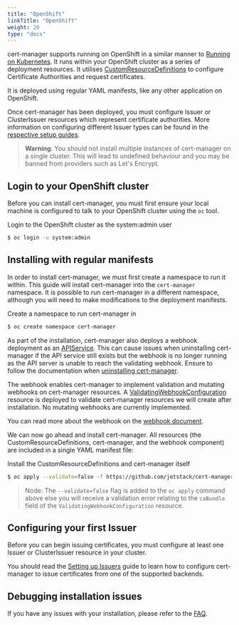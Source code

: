 ```yaml
---
title: "OpenShift"
linkTitle: "OpenShift"
weight: 20
type: "docs"
---
```


cert-manager supports running on OpenShift in a similar manner to [Running on
Kubernetes](../kubernetes/index.html).  It runs within your OpenShift cluster as a series
of deployment resources. It utilises
[CustomResourceDefinitions](https://kubernetes.io/docs/concepts/extend-kubernetes/api-extension/custom-resources)
to configure Certificate Authorities and request certificates.

It is deployed using regular YAML manifests, like any other application on
OpenShift.

Once cert-manager has been deployed, you must configure Issuer or ClusterIssuer
resources which represent certificate authorities.
More information on configuring different Issuer types can be found in the
[respective setup guides](../../configuration/index.html).

> **Warning**: You should not install multiple instances of cert-manager on a
> single cluster. This will lead to undefined behaviour and you may be banned
> from providers such as Let's Encrypt.

## Login to your OpenShift cluster

Before you can install cert-manager, you must first ensure your local machine
is configured to talk to your OpenShift cluster using the ``oc`` tool.

Login to the OpenShift cluster as the system:admin user
```bash
$ oc login -u system:admin
```

## Installing with regular manifests

In order to install cert-manager, we must first create a namespace to run it
within. This guide will install cert-manager into the ``cert-manager``
namespace. It is possible to run cert-manager in a different namespace,
although you will need to make modifications to the deployment manifests.

Create a namespace to run cert-manager in
```bash
$ oc create namespace cert-manager
```

As part of the installation, cert-manager also deploys a webhook deployment as
an
[APIService](https://kubernetes.io/docs/tasks/access-kubernetes-api/setup-extension-api-server).
This can cause issues when uninstalling cert-manager if the API service still
exists but the webhook is no longer running as the API server is unable to reach
the validating webhook. Ensure to follow the documentation when [uninstalling
cert-manager](../index.html).

The webhook enables cert-manager to implement validation and mutating webhooks
on cert-manager resources. A
[ValidatingWebhookConfiguration](https://kubernetes.io/docs/reference/access-authn-authz/extensible-admission-controllers)
resource is deployed to validate cert-manager resources we will create after
installation.  No mutating webhooks are currently implemented.

You can read more about the webhook on the [webhook
document](../../concepts/webhook/index.html).

We can now go ahead and install cert-manager. All resources
(the CustomResourceDefinitions, cert-manager, and the webhook component)
are included in a single YAML manifest file:

Install the CustomResourceDefinitions and cert-manager itself
```bash
$ oc apply --validate=false -f https://github.com/jetstack/cert-manager/releases/download/v0.11.0/cert-manager-openshift.yaml
```

 > Node: The ``--validate=false`` flag is added to the ``oc apply`` command
 > above else you will receive a validation error relating to the ``caBundle``
 > field of the ``ValidatingWebhookConfiguration`` resource.

## Configuring your first Issuer

Before you can begin issuing certificates, you must configure at least one
Issuer or ClusterIssuer resource in your cluster.

You should read the [Setting up Issuers](../../configuration/index.html) guide to
learn how to configure cert-manager to issue certificates from one of the
supported backends.

## Debugging installation issues

If you have any issues with your installation, please refer to the
[FAQ](../../faq/index.html).
